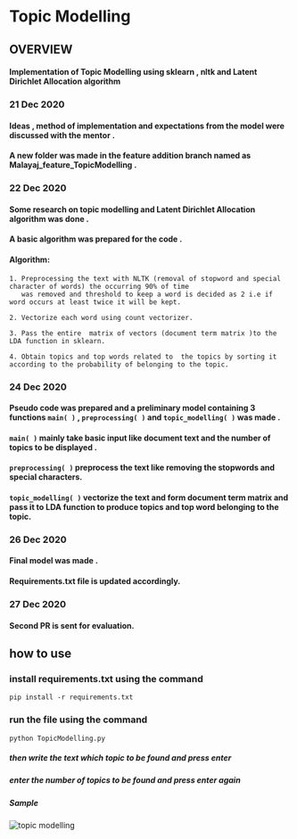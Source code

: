 # Topic Modelling
## OVERVIEW 
#### Implementation of Topic Modelling using sklearn , nltk and Latent Dirichlet Allocation algorithm
### 21 Dec 2020
#### Ideas , method of implementation and expectations from the model were discussed with the mentor .
#### A new folder was made in the feature addition branch named as Malayaj_feature_TopicModelling .
### 22 Dec 2020
 #### Some research on topic modelling and Latent Dirichlet Allocation algorithm was done .
#### A basic algorithm was prepared for the code . 
#### Algorithm:
    1. Preprocessing the text with NLTK (removal of stopword and special character of words) the occurring 90% of time 
       was removed and threshold to keep a word is decided as 2 i.e if word occurs at least twice it will be kept. 
       
    2. Vectorize each word using count vectorizer.
    
    3. Pass the entire  matrix of vectors (document term matrix )to the LDA function in sklearn.
    
    4. Obtain topics and top words related to  the topics by sorting it according to the probability of belonging to the topic.

### 24 Dec 2020
#### Pseudo code was prepared and a preliminary model containing 3 functions  `main( )` , `preprocessing( )` and `topic_modelling( )` was made .
#### `main( )` mainly take basic input like document text  and the number of topics to  be displayed .
#### `preprocessing( )` preprocess the text like removing the stopwords and special characters. 
#### `topic_modelling( )` vectorize the text and form document term  matrix and pass it to  LDA function to  produce topics and top word belonging to  the topic. 
 
### 26 Dec 2020 
#### Final model was made . 
#### Requirements.txt file is updated  accordingly.
### 27 Dec 2020 
#### Second PR is sent for evaluation.
## how to  use
### install requirements.txt using the command
    pip install -r requirements.txt
### run the file using the command 
    python TopicModelling.py
##### then  write the text which topic to be found and press enter
##### enter the number of topics to be found and press enter again
##### Sample
![topic modelling](https://github.com/malayaj2000/rake_new2/blob/feature-addition/feature_enhancements/malayajrath_feature_TopicModeling/topicModelling.png)
